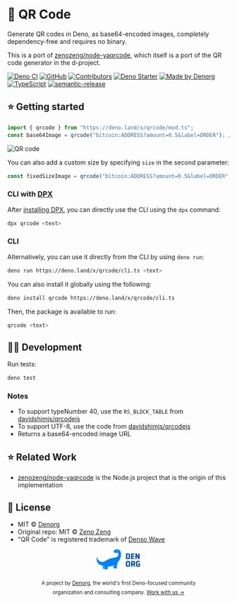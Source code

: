 # 📇 QR Code

Generate QR codes in Deno, as base64-encoded images, completely dependency-free and requires no binary.

This is a port of [zenozeng/node-yaqrcode](https://github.com/zenozeng/node-yaqrcode), which itself is a port of the QR code generator in the d-project.

[![Deno CI](https://github.com/denorg/qrcode/workflows/Deno%20CI/badge.svg)](https://github.com/denorg/qrcode/actions)
[![GitHub](https://img.shields.io/github/license/denorg/qrcode)](https://github.com/denorg/qrcode/blob/master/LICENSE)
[![Contributors](https://img.shields.io/github/contributors/denorg/qrcode)](https://github.com/denorg/qrcode/graphs/contributors)
[![Deno Starter](https://img.shields.io/badge/deno-starter-brightgreen)](https://denorg.github.io/starter/)
[![Made by Denorg](https://img.shields.io/badge/made%20by-denorg-0082fb)](https://github.com/denorg)
[![TypeScript](https://img.shields.io/badge/types-TypeScript-blue)](https://github.com/denorg/qrcode)
[![semantic-release](https://img.shields.io/badge/%20%20%F0%9F%93%A6%F0%9F%9A%80-semantic--release-e10079.svg)](https://github.com/semantic-release/semantic-release)

## ⭐ Getting started

```ts
import { qrcode } from "https://deno.land/x/qrcode/mod.ts";
const base64Image = qrcode("bitcoin:ADDRESS?amount=0.5&label=ORDER"); // data:image/gif;base64,...
```

![QR code](https://upload.wikimedia.org/wikipedia/commons/thumb/d/d0/QR_code_for_mobile_English_Wikipedia.svg/240px-QR_code_for_mobile_English_Wikipedia.svg.png)

You can also add a custom size by specifying `size` in the second parameter:

```ts
const fixedSizeImage = qrcode("bitcoin:ADDRESS?amount=0.5&label=ORDER", { size: 500 });
```
### CLI with [DPX](https://github.com/denorg/dpx)

After [installing DPX](https://github.com/denorg/dpx), you can directly use the CLI using the `dpx` command:

```bash
dpx qrcode <text>
```

### CLI

Alternatively, you can use it directly from the CLI by using `deno run`:

```bash
deno run https://deno.land/x/qrcode/cli.ts <text>
```

You can also install it globally using the following:

```bash
deno install qrcode https://deno.land/x/qrcode/cli.ts
```

Then, the package is available to run:

```bash
qrcode <text>
```

## 👩‍💻 Development

Run tests:

```bash
deno test
```

### Notes

- To support typeNumber 40, use the `RS_BLOCK_TABLE` from [davidshimjs/qrcodejs](http://davidshimjs.github.io/qrcodejs/)
- To support UTF-8, use the code from [davidshimjs/qrcodejs](http://davidshimjs.github.io/qrcodejs/)
- Returns a base64-encoded image URL

## ⭐ Related Work

- [zenozeng/node-yaqrcode](https://github.com/zenozeng/node-yaqrcode) is the Node.js project that is the origin of this implementation


## 📄 License

- MIT © [Denorg](https://den.org.in)
- Original repo: MIT © [Zeno Zeng](https://github.com/zenozeng/node-yaqrcode)
- "QR Code" is registered trademark of [Denso Wave](http://www.denso-wave.com/qrcode/faqpatent-e.html)

<p align="center">
  <a href="https://den.org.in">
    <img width="100" alt="" src="https://raw.githubusercontent.com/denorg/denorg/master/logo.svg">
  </a>
</p>
<p align="center">
  <sub>A project by <a href="https://den.org.in">Denorg</a>, the world's first Deno-focused community<br>organization and consulting company. <a href="https://den.org.in">Work with us →</a></sub>
</p>
